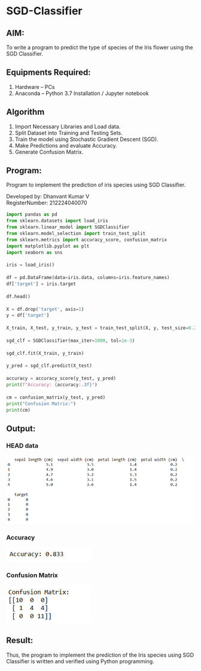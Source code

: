 # SGD-Classifier
## AIM:
To write a program to predict the type of species of the Iris flower using the SGD Classifier.

## Equipments Required:
1. Hardware – PCs
2. Anaconda – Python 3.7 Installation / Jupyter notebook

## Algorithm
1. Import Necessary Libraries and Load data.
2. Split Dataset into Training and Testing Sets.
3. Train the model using Stochastic Gradient Descent (SGD).
4. Make Predictions and evaluate Accuracy.
5. Generate Confusion Matrix.

## Program:

Program to implement the prediction of iris species using SGD Classifier.                                           

Developed by: Dhanvant Kumar V                                                                                                                 
RegisterNumber: 212224040070  

```python
import pandas as pd
from sklearn.datasets import load_iris
from sklearn.linear_model import SGDClassifier
from sklearn.model_selection import train_test_split
from sklearn.metrics import accuracy_score, confusion_matrix
import matplotlib.pyplot as plt
import seaborn as sns

iris = load_iris()

df = pd.DataFrame(data=iris.data, columns=iris.feature_names)
df['target'] = iris.target

df.head()

X = df.drop('target', axis=1)
y = df['target']

X_train, X_test, y_train, y_test = train_test_split(X, y, test_size=0.2, random_state=42)

sgd_clf = SGDClassifier(max_iter=1000, tol=1e-3)

sgd_clf.fit(X_train, y_train)

y_pred = sgd_clf.predict(X_test)

accuracy = accuracy_score(y_test, y_pred)
print(f"Accuracy: {accuracy:.3f}")

cm = confusion_matrix(y_test, y_pred)
print("Confusion Matrix:")
print(cm)
```

## Output:
### HEAD data
![alt text](image.png)
### Accuracy
![alt text](image-1.png)
### Confusion Matrix
![alt text](image-2.png)


## Result:
Thus, the program to implement the prediction of the Iris species using SGD Classifier is written and verified using Python programming.
